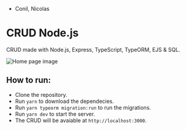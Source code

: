 - Conil, Nicolas
# CRUD Node.js
CRUD made with Node.js, Express, TypeScript, TypeORM, EJS &amp; SQL.

![Home page image](https://github.com/sinvalbsneto/crud_nodejs/blob/main/public/img/home.png)

## How to run:
- Clone the repository.
- Run `yarn` to download the dependecies.
- Run `yarn typeorm migration:run` to run the migrations.
- Run `yarn dev` to start the server.
- The CRUD will be avaiable at `http://localhost:3000`.
